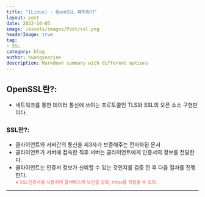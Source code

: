 ```yaml
---
title: "[Linux] - OpenSSL 패치하기"
layout: post
date: 2022-10-05
image: /assets/images/Post/ssl.png
headerImage: true
tag:
- SSL
category: blog
author: hwangyoonjae
description: Markdown summary with different options
---
```


## OpenSSL란?:
- 네트워크를 통한 데이터 통신에 쓰이는 프로토콜인 TLS와 SSL의 오픈 소스 구현판이다.

### SSL란?:
- 클라이언트와 서버간의 통신을 제3자가 보증해주는 전자화된 문서
- 클라이언트가 서버에 접속한 직후 서버는 클라이언트에게 인증서의 정보를 전달한다.
- 클라이언트는 인증서 정보가 신뢰할 수 있는 것인지를 검증 한 후 다음 절차를 진행한다.<br>
<span style="color:#FA5858; font-size:12px">※ SSL인증서를 사용하여 웹서비스에 보안을 강화, https를 적용할 수 있다.</span>

* * *